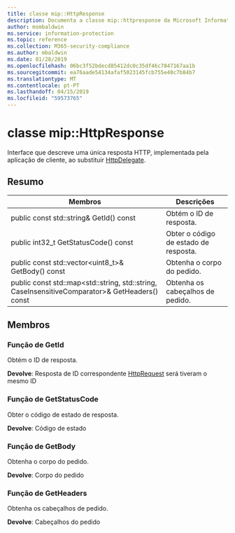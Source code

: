 ```yaml
---
title: classe mip::HttpResponse
description: Documenta a classe mip::httpresponse da Microsoft Information Protection (MIP) SDK.
author: msmbaldwin
ms.service: information-protection
ms.topic: reference
ms.collection: M365-security-compliance
ms.author: mbaldwin
ms.date: 01/28/2019
ms.openlocfilehash: 06bc3f52bdecd85412dc0c35df46c7847167aa1b
ms.sourcegitcommit: ea76aade54134afaf5023145fcb755e40c7b84b7
ms.translationtype: MT
ms.contentlocale: pt-PT
ms.lasthandoff: 04/15/2019
ms.locfileid: "59573765"
---
```

# <a name="class-miphttpresponse"></a>classe mip::HttpResponse 
Interface que descreve uma única resposta HTTP, implementada pela aplicação de cliente, ao substituir [HttpDelegate](class_mip_httpdelegate.md).
  
## <a name="summary"></a>Resumo
 Membros                        | Descrições                                
--------------------------------|---------------------------------------------
public const std::string& GetId() const  |  Obtém o ID de resposta.
public int32_t GetStatusCode() const  |  Obter o código de estado de resposta.
public const std::vector\<uint8_t\>& GetBody() const  |  Obtenha o corpo do pedido.
public const std::map\<std::string, std::string, CaseInsensitiveComparator\>& GetHeaders() const  |  Obtenha os cabeçalhos de pedido.
  
## <a name="members"></a>Membros
  
### <a name="getid-function"></a>Função de GetId
Obtém o ID de resposta.

  
**Devolve**: Resposta de ID correspondente [HttpRequest](class_mip_httprequest.md) será tiveram o mesmo ID
  
### <a name="getstatuscode-function"></a>Função de GetStatusCode
Obter o código de estado de resposta.

  
**Devolve**: Código de estado
  
### <a name="getbody-function"></a>Função de GetBody
Obtenha o corpo do pedido.

  
**Devolve**: Corpo do pedido
  
### <a name="getheaders-function"></a>Função de GetHeaders
Obtenha os cabeçalhos de pedido.

  
**Devolve**: Cabeçalhos do pedido